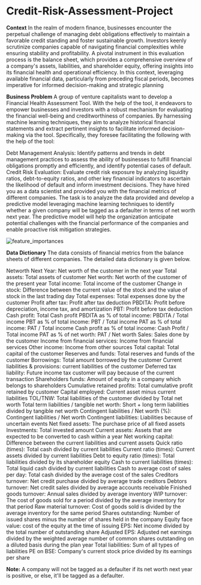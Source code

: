 # Credit-Risk-Assessment-Project

**Context**
In the realm of modern finance, businesses encounter the perpetual challenge of managing debt obligations effectively to maintain a favorable credit standing and foster sustainable growth. Investors keenly scrutinize companies capable of navigating financial complexities while ensuring stability and profitability. A pivotal instrument in this evaluation process is the balance sheet, which provides a comprehensive overview of a company's assets, liabilities, and shareholder equity, offering insights into its financial health and operational efficiency. In this context, leveraging available financial data, particularly from preceding fiscal periods, becomes imperative for informed decision-making and strategic planning

**Business Problem**
A group of venture capitalists want to develop a Financial Health Assessment Tool. With the help of the tool, it endeavors to empower businesses and investors with a robust mechanism for evaluating the financial well-being and creditworthiness of companies. By harnessing machine learning techniques, they aim to analyze historical financial statements and extract pertinent insights to facilitate informed decision-making via the tool. Specifically, they foresee facilitating the following with the help of the tool:

Debt Management Analysis: Identify patterns and trends in debt management practices to assess the ability of businesses to fulfill financial obligations promptly and efficiently, and identify potential cases of default.
Credit Risk Evaluation: Evaluate credit risk exposure by analyzing liquidity ratios, debt-to-equity ratios, and other key financial indicators to ascertain the likelihood of default and inform investment decisions.
They have hired you as a data scientist and provided you with the financial metrics of different companies. The task is to analyze the data provided and develop a predictive model leveraging machine learning techniques to identify whether a given company will be tagged as a defaulter in terms of net worth next year. The predictive model will help the organization anticipate potential challenges with the financial performance of the companies and enable proactive risk mitigation strategies.


![feature_importances](https://github.com/user-attachments/assets/06940365-b19e-4059-bcae-c6faa32ae468)


**Data Dictionary**
The data consists of financial metrics from the balance sheets of different companies. The detailed data dictionary is given below.

Networth Next Year: Net worth of the customer in the next year
Total assets: Total assets of customer
Net worth: Net worth of the customer of the present year
Total income: Total income of the customer
Change in stock: Difference between the current value of the stock and the value of stock in the last trading day
Total expenses: Total expenses done by the customer
Profit after tax: Profit after tax deduction
PBDITA: Profit before depreciation, income tax, and amortization
PBT: Profit before tax deduction
Cash profit: Total Cash profit
PBDITA as % of total income: PBDITA / Total income
PBT as % of total income: PBT / Total income
PAT as % of total income: PAT / Total income
Cash profit as % of total income: Cash Profit / Total income
PAT as % of net worth: PAT / Net worth
Sales: Sales done by the customer
Income from financial services: Income from financial services
Other income: Income from other sources
Total capital: Total capital of the customer
Reserves and funds: Total reserves and funds of the customer
Borrowings: Total amount borrowed by the customer
Current liabilities & provisions: current liabilities of the customer
Deferred tax liability: Future income tax customer will pay because of the current transaction
Shareholders funds: Amount of equity in a company which belongs to shareholders
Cumulative retained profits: Total cumulative profit retained by customer
Capital employed: Current asset minus current liabilities
TOL/TNW: Total liabilities of the customer divided by Total net worth
Total term liabilities / tangible net worth: Short + long term liabilities divided by tangible net worth
Contingent liabilities / Net worth (%): Contingent liabilities / Net worth
Contingent liabilities: Liabilities because of uncertain events
Net fixed assets: The purchase price of all fixed assets
Investments: Total invested amount
Current assets: Assets that are expected to be converted to cash within a year
Net working capital: Difference between the current liabilities and current assets
Quick ratio (times): Total cash divided by current liabilities
Current ratio (times): Current assets divided by current liabilities
Debt to equity ratio (times): Total liabilities divided by its shareholder equity
Cash to current liabilities (times): Total liquid cash divided by current liabilities
Cash to average cost of sales per day: Total cash divided by the average cost of the sales
Creditors turnover: Net credit purchase divided by average trade creditors
Debtors turnover: Net credit sales divided by average accounts receivable
Finished goods turnover: Annual sales divided by average inventory
WIP turnover: The cost of goods sold for a period divided by the average inventory for that period
Raw material turnover: Cost of goods sold is divided by the average inventory for the same period
Shares outstanding: Number of issued shares minus the number of shares held in the company
Equity face value: cost of the equity at the time of issuing
EPS: Net income divided by the total number of outstanding share
Adjusted EPS: Adjusted net earnings divided by the weighted average number of common shares outstanding on a diluted basis during the plan year
Total liabilities: Sum of all types of liabilities
PE on BSE: Company's current stock price divided by its earnings per share
 

**Note:** A company will not be tagged as a defaulter if its net worth next year is positive, or else, it'll be tagged as a defaulter.
